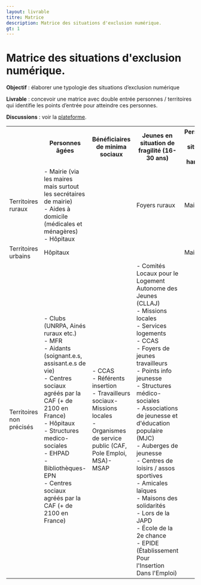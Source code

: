 ```yaml
---
layout: livrable
titre: Matrice
description: Matrice des situations d'exclusion numérique.
gt: 1
---
```


<h1>Matrice des situations d'exclusion numérique.</h1>

<div class="jumbotron">
  <p><b>Objectif</b> : élaborer une typologie des situations d’exclusion numérique</p>
  <p><b>Livrable</b> : concevoir une matrice avec double entrée personnes / territoires qui identifie les points d’entrée pour atteindre ces personnes.</p>
   <p><b>Discussions</b> : voir la <a href="https://strategie.societenumerique.gouv.fr/topic/17/1-1-matrice-des-situations-d-exclusion-num%C3%A9rique">plateforme</a>.</p>
</div>

<div>
  <table class="table table-bordered table-striped">
    <tr>
      <th></th>
      <th>Personnes âgées</th>
      <th>Bénéficiaires de minima sociaux</th>
      <th>Jeunes en situation de fragilité (16-30 ans)  </th>
      <th>Personnes en situation de handicap</th>
      <th>Familles</th>
      <th>Personnes ayant des difficultés en langue française</th>
      <th>Toute la population</th>
    </tr>
    <tr>
      <td>Territoires ruraux</td>
      <td>- Mairie (via les maires mais surtout les secrétaires de mairie)<br>- Aides à domicile (médicales et ménagères)<br>- Hôpitaux</td>
      <td></td>
      <td>Foyers ruraux</td>
      <td>Mairies</td>
      <td>Mairies</td>
      <td></td>
      <td></td>
    </tr>
    <tr>
      <td>Territoires urbains</td>
      <td>Hôpitaux</td>
      <td></td>
      <td></td>
      <td>Mairies</td>
      <td>Mairies</td>
      <td></td>
      <td></td>
    </tr>
    <tr>
      <td>Territoires non précisés</td>
      <td>- Clubs (UNRPA, Ainés ruraux etc.)<br>- MFR<br>- Aidants (soignant.e.s, assisant.e.s de vie)<br>- Centres sociaux agréés par la CAF (+ de 2100 en France)<br>- Hôpitaux<br>- Structures medico-sociales<br>- EHPAD<br>- Bibliothèques- EPN<br>- Centres sociaux agréés par la CAF (+ de 2100 en France)</td>
      <td>- CCAS<br>- Référents insertion<br>- Travailleurs sociaux- Missions locales<br>- Organismes de service public (CAF, Pole Emploi, MSA)- MSAP</td>
      <td>- Comités Locaux pour le Logement Autonome des Jeunes (CLLAJ)<br>- Missions locales<br>- Services logements<br>- CCAS<br>- Foyers de jeunes travailleurs<br>- Points info jeunesse<br>- Structures médico-sociales<br>- Associations de jeunesse et d'éducation populaire (MJC)<br>- Auberges de jeunesse<br>- Centres de loisirs / assos sportives<br>- Amicales laïques<br>- Maisons des solidarités<br>- Lors de la JAPD<br>- École de la 2e chance<br>- EPIDE (Établissement Pour l'Insertion Dans l'Emploi)</td>
      <td></td>
      <td></td>
      <td></td>
      <td>- Hôpitaux<br>- Structures médico-sociales<br>- Mairies<br>- Lors du recensement<br>- PIMMS<br>- MSAP<br>- Espaces publics numériques (EPN)<br>- Centres sociaux agréés par la CAF</td>
    </tr>
  </table>
</div>
